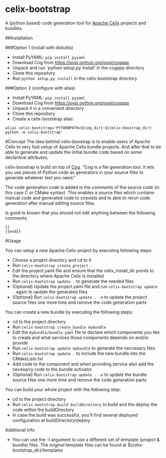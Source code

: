 # celix-bootstrap
A (python based) code generation tool for [Apache Celix](https://celix.apache.org/) projects and bundles.

##Installation

###Option 1 (install with distutils)

* Install PyYAML: `pip install pyyaml`
* Download Cog from https://pypi.python.org/pypi/cogapp
* Unpack and run `python setup.py install' in the cogapp directory
* Clone this repository
* Run `python setup.py install` in the celix-bootstrap directory

###Option 2 (configure with alias)

* Install PyYAML: `pip install pyyaml`
* Download Cog from https://pypi.python.org/pypi/cogapp
* Unpack it in a convenient directory 
* Clone this repository
* Create a celix-bootstrap alias:
```
alias celix-bootstrap='PYTHONPATH=${cog_dir}:${celix-boostrap_dir} python -m celix-bootstrap'
```

#Concept
The idea behind celix-boostrap is to enable users of Apache Celix to very fast setup of Apache Celix bundle projects. And after that to be able to generate and update the initial bundle code based on some declaritive attributes.

celix-boostrap is build on top of [Cog](https://celix.apache.org/). "Cog is a file generation tool. It lets you use pieces of Python code as generators in your source files to generate whatever text you need." 

The code generation code is added in the comments of the source code (in this case C or CMake syntax). This enables a
source files which contains manual code and generated code to coexists and to able to rerun code generation after manual editing source files.

Is good to known that you should not edit anything between the following comments.
```
{{
{{end}}
```

#Usage

You can setup a new Apache Celix project by executing following steps:
* Choose a project directory and cd to it
* Run `celix-bootstrap create_project .`
* Edit the project.yaml file and ensure that the celix_install_dir points to the directory where Apache Celix is installed
* Run `celix-bootstrap update .` to generate the needed files
* (Optional) Update the project.yaml file and run `celix-bootstrap update .` again to update the generated files
* (Optional) Run `celix-bootstrap update . -e` to update the project source files one more time and remove the code generation parts

You can create a new bundle by executing the following steps:
* cd to the project directory
* Run `celix-bootstrap create_bundle mybundle`
* Edit the `mybundle/bundle.yaml` file to declare which components you like to create and what services those components depends on and/or provide
* Run `celix-bootstrap update mybundle` to generate the neccesary files
* Run `celix-bootstrap update .` to include the new bundle into the CMakeLists.txt 
* Add code to the component and when providing service also add the necesarry code to the bundle activator
* (Optional) Run `celix-bootstrap update . -e` to update the bundle source files one more time and remove the code generation parts

You can build your whole project with the following step:
* cd to the project directory
* Run `celix-bootstrap build buildDirectory` to build and the deploy the code within the buildDirectory
* In case the build was successful, you'll find several deployed configuration at buildDirectory/deploy

Additional Info
* You can use the -t argument to use a different set of template (project & bundle) files. The original template files can be found at ${celix-bootstrap_dir}/templates
